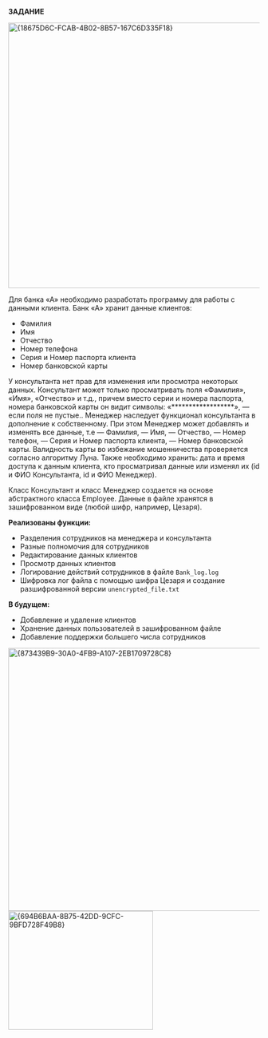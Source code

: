 **ЗАДАНИЕ**

<img width="886" height="532" alt="{18675D6C-FCAB-4B02-8B57-167C6D335F18}" src="https://github.com/user-attachments/assets/ddc82450-95d6-4f9a-8bed-7af009193c89" />

Для банка «А» необходимо разработать программу для работы с данными клиента.
Банк «А» хранит данные клиентов: 

- Фамилия
- Имя
- Отчество
- Номер телефона
- Серия и Номер паспорта клиента 
- Номер банковской карты

У консультанта нет прав для изменения или просмотра некоторых данных.
Консультант может только просматривать поля «Фамилия», «Имя», «Отчество» и т.д.,
причем вместо серии и номера паспорта, номера банковской карты он видит символы:
«******************», — если поля не пустые..
Менеджер наследует функционал консультанта в дополнение к собственному. При этом
Менеджер может добавлять и изменять все данные, т.е ― Фамилия, ― Имя, ― Отчество,
― Номер телефон, ― Серия и Номер паспорта клиента, ― Номер банковской карты.
Валидность карты во избежание мошенничества проверяется согласно алгоритму Луна.
Также необходимо хранить: дата и время доступа к данным клиента, кто просматривал
данные или изменял их (id и ФИО Консультанта, id и ФИО Менеджер). 

Класс Консультант и класс Менеджер создается на основе абстрактного класса Employee.
Данные в файле хранятся в зашифрованном виде (любой шифр, например, Цезаря).

**Реализованы функции:**
- Разделения сотрудников на менеджера и консультанта
- Разные полномочия для сотрудников
- Редактирование данных клиентов 
- Просмотр данных клиентов
- Логирование действий сотрудников в файле ``Bank_log.log``
- Шифровка лог файла с помощью шифра Цезаря и создание разшифрованной версии ``unencrypted_file.txt``

**В будущем:**
- Добавление и удаление клиентов
- Хранение данных пользователей в зашифрованном файле
- Добавление поддержки большего числа сотрудников

<img width="654" height="527" alt="{873439B9-30A0-4FB9-A107-2EB1709728C8}" src="https://github.com/user-attachments/assets/93ca5d59-b068-48cb-825a-521f5ab82040" />
<img width="290" height="238" alt="{694B6BAA-8B75-42DD-9CFC-9BFD728F49B8}" src="https://github.com/user-attachments/assets/c6d4b30f-30bc-4a6f-8e62-0eb67d16bee1" />



